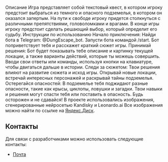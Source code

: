 
Описание
Игра представляет собой текстовый квест, в котором игроку предстоит выбраться из темного и опасного подземелья, в котором он оказался запертым. На пути к свободе игроку придется столкнуться с различными препятствиями, головоломками и врагами. В конце игры игроку предстоит сделать решающий выбор, который определит его судьбу.
Инструкции по использованию
Начало приключения:
Найди бота в Telegram: @DungEscape_bot.
Запусти бота командой /start.
Бот поприветствует тебя и расскажет краткий сюжет игры.
Принимай решения:
Бот будет показывать тебе описание и картинку текущей локации, а также варианты действий, которые ты можешь совершить.
Вводи свои ответы или команды, используя кнопки на клавиатуре, чтобы двигаться дальше в истории.
Следи за сюжетом:
Твои решения влияют на развитие сюжета и исход игры.
Открывай новые локации, встречай интересных персонажей и раскрывай тайны подземелья.
Остерегайся опасностей:
В подземелье тебя поджидают разные опасности, такие как крысы, циклопы, ловушки и загадки.
Твои навыки и решения могут спасти тебя или поставить в опасность.
Будь осторожен и не сдавайся!
В проекте использовались изображения, сгенерированные нейросетью Kandisky и Leonardo.ai
Все изображения можно найти по ссылке на [Яндекс.Диск](https://disk.yandex.ru/client/disk/Изображения).
## Контакты
Для связи с разработчиками можно использовать следующие контакты:

- [Почта](79372870622@yandex.ru)